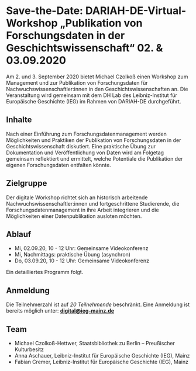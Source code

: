 # Save-the-Date: DARIAH-DE-Virtual-Workshop „Publikation von Forschungsdaten in der Geschichtswissenschaft“ 02. & 03.09.2020

Am 2. und 3. September 2020 bietet Michael Czolkoß einen Workshop zum Management und zur Publikation von Forschungsdaten für Nachwuchswissenschaftler:innen in den Geschichtswissenschaften an. Die Veranstaltung wird gemeinsam mit dem DH Lab des Leibniz-Institut für Europäische Geschichte (IEG) im Rahmen von DARIAH-DE durchgeführt.

## Inhalte
Nach einer Einführung zum Forschungsdatenmanagement werden Möglichkeiten und Praktiken der Publikation von Forschungsdaten in der Geschichtswissenschaft diskutiert. Eine praktische Übung zur Dokumentation und Veröffentlichung von Daten wird am Folgetag gemeinsam reflektiert und ermittelt, welche Potentiale die Publikation der eigenen Forschungsdaten entfalten könnte.

## Zielgruppe
Der digitale Workshop richtet sich an historisch arbeitende Nachwuchswissenschaftler:innen und fortgeschrittene Studierende, die
Forschungsdatenmanagement in ihre Arbeit integrieren und die Möglichkeiten einer Datenpublikation ausloten möchten.

## Ablauf
- Mi, 02.09.20, 10 - 12 Uhr: Gemeinsame Videokonferenz
- Mi, Nachmittags: praktische Übung (asynchron)
- Do, 03.09.20, 10 - 12 Uhr: Gemeinsame Videokonferenz

Ein detailliertes Programm folgt.

## Anmeldung
Die Teilnehmerzahl ist auf *20 Teilnehmende* beschränkt.
Eine Anmeldung ist bereits möglich unter: **digital@ieg-mainz.de**

## Team
- Michael Czolkoß-Hettwer, Staatsbibliothek zu Berlin – Preußischer Kulturbesitz
- Anna Aschauer, Leibniz-Institut für Europäische Geschichte (IEG), Mainz
- Fabian Cremer, Leibniz-Institut für Europäische Geschichte (IEG), Mainz
